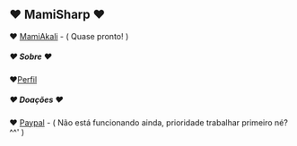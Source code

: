 ## ♥ MamiSharp ♥

 ♥ [MamiAkali](https://github.com/MamiSharp/LeagueSharp) - ( Quase pronto! )
 
##### ♥ Sobre ♥
 ♥[Perfil](https://www.joduska.me/forum/user/1631-mamisharp/)
 
##### ♥ Doações ♥

♥ [Paypal](https://www.joduska.me/forum/user/1631-mamisharp/) - ( Não está funcionando ainda, prioridade trabalhar primeiro né? ^^' )
